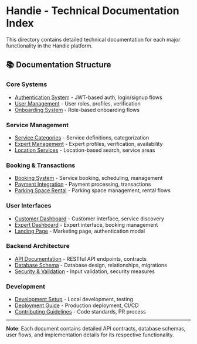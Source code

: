 # Handie - Technical Documentation Index

This directory contains detailed technical documentation for each major functionality in the Handie platform.

## 📚 **Documentation Structure**

### **Core Systems**
- [Authentication System](./docs/authentication-system.md) - JWT-based auth, login/signup flows
- [User Management](./docs/user-management.md) - User roles, profiles, verification
- [Onboarding System](./docs/onboarding-system.md) - Role-based onboarding flows

### **Service Management**
- [Service Categories](./docs/service-categories.md) - Service definitions, categorization
- [Expert Management](./docs/expert-management.md) - Expert profiles, verification, availability
- [Location Services](./docs/location-services.md) - Location-based search, service areas

### **Booking & Transactions**
- [Booking System](./docs/booking-system.md) - Service booking, scheduling, management
- [Payment Integration](./docs/payment-integration.md) - Payment processing, transactions
- [Parking Space Rental](./docs/parking-space-rental.md) - Parking space management, rental flows

### **User Interfaces**
- [Customer Dashboard](./docs/customer-dashboard.md) - Customer interface, service discovery
- [Expert Dashboard](./docs/expert-dashboard.md) - Expert interface, booking management
- [Landing Page](./docs/landing-page.md) - Marketing page, authentication modal

### **Backend Architecture**
- [API Documentation](./docs/api-documentation.md) - RESTful API endpoints, contracts
- [Database Schema](./docs/database-schema.md) - Database design, relationships, migrations
- [Security & Validation](./docs/security-validation.md) - Input validation, security measures

### **Development**
- [Development Setup](./docs/development-setup.md) - Local development, testing
- [Deployment Guide](./docs/deployment-guide.md) - Production deployment, CI/CD
- [Contributing Guidelines](./docs/contributing-guidelines.md) - Code standards, PR process

---

**Note**: Each document contains detailed API contracts, database schemas, user flows, and implementation details for its respective functionality.
